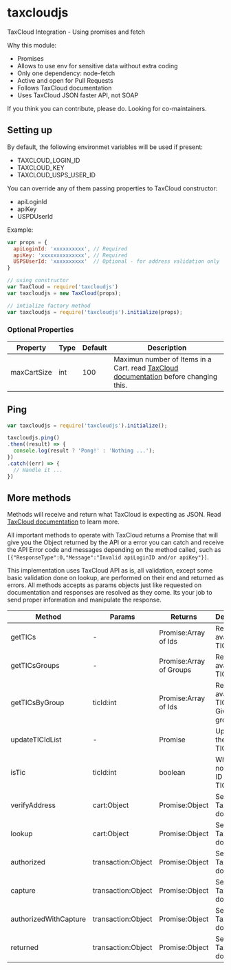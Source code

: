 # taxcloudjs
TaxCloud Integration - Using promises and fetch

Why this module:

* Promises
* Allows to use env for sensitive data without extra coding
* Only one dependency: node-fetch
* Active and open for Pull Requests
* Follows TaxCloud documentation
* Uses TaxCloud JSON faster API, not SOAP

If you think you can contribute, please do. Looking for co-maintainers.


## Setting up
By default, the following environmet variables will be used if present:

* TAXCLOUD_LOGIN_ID
* TAXCLOUD_KEY
* TAXCLOUD_USPS_USER_ID

You can override any of them passing properties to TaxCloud constructor:

* apiLoginId
* apiKey
* USPDUserId

Example:

```javascript
var props = {
  apiLoginId: 'xxxxxxxxxx', // Required
  apiKey: 'xxxxxxxxxxxxxx', // Required
  USPSUserId: 'xxxxxxxxxx'  // Optional - for address validation only
}

// using constructor
var TaxCloud = require('taxcloudjs')
var taxcloudjs = new TaxCloud(props);

// intialize factory method
var taxcloudjs = require('taxcloudjs').initialize(props);

```

### Optional Properties

| Property | Type | Default | Description |
| --- | --- | --- | --- |
| maxCartSize | int | 100 | Maximun number of Items in a Cart. read [TaxCloud documentation](https://taxcloud.net/developerguide.pdf) before changing this. |

## Ping

```javascript
var taxcloudjs = require('taxcloudjs').initialize();

taxcloudjs.ping()
.then((result) => {
  console.log(result ? 'Pong!' : 'Nothing ...');
})
.catch((err) => {
  // Handle it ...
})
```

## More methods

Methods will receive and return what TaxCloud is expecting as JSON. Read
[TaxCloud documentation](https://taxcloud.net/developerguide.pdf) to learn more.

All important methods to operate with TaxCloud returns a Promise that will give
you the Object returned by the API or a error you can catch and receive the API
Error code and messages depending on the method called, such as
`[{"ResponseType":0,"Message":"Invalid apiLoginID and/or apiKey"}]`.

This implementation uses TaxCloud API as is, all validation, except some basic
validation done on lookup, are performed on their end and returned as errors.
All methods accepts as params objects just like requested on documentation and
responses are resolved as they come. Its your job to send proper information and
manipulate the response.

| Method | Params | Returns | Description |
| --- | --- | --- | --- |
| getTICs | - | Promise:Array of Ids | Returns all available TICs |
| getTICsGroups | - | Promise:Array of Groups | Returns all available TIC Groups |
| getTICsByGroup | ticId:int | Promise:Array of Ids | Returns all available TICs for a Given group |
| updateTICIdList | - | Promise | Updates the internal TICs cache |
| isTic | ticId:int | boolean | Whether or not a given ID is in the TICs cache |
| verifyAddress | cart:Object | Promise:Object | See TaxCloud docs |
| lookup | cart:Object | Promise:Object | See TaxCloud docs |
| authorized | transaction:Object | Promise:Object | See TaxCloud docs |
| capture | transaction:Object | Promise:Object | See TaxCloud docs |
| authorizedWithCapture | transaction:Object | Promise:Object | See TaxCloud docs |
| returned | transaction:Object | Promise:Object | See TaxCloud docs |
